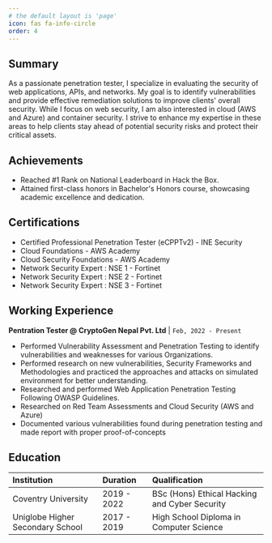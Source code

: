 ```yaml
---
# the default layout is 'page'
icon: fas fa-info-circle
order: 4
---
```


## Summary

As a passionate penetration tester, I specialize in evaluating the security of web applications, APIs, and networks. My goal is to identify vulnerabilities and provide effective remediation solutions to improve clients' overall security. While I focus on web security, I am also interested in cloud (AWS and Azure) and container security. I strive to enhance my expertise in these areas to help clients stay ahead of potential security risks and protect their critical assets.

## Achievements

- Reached #1 Rank on National Leaderboard in Hack the Box.
- Attained first-class honors in Bachelor's Honors course, showcasing academic excellence and dedication.

## Certifications

- Certified Professional Penetration Tester (eCPPTv2) - INE Security
- Cloud Foundations - AWS Academy 
- Cloud Security Foundations - AWS Academy 
- Network Security Expert : NSE 1 - Fortinet
- Network Security Expert : NSE 2 - Fortinet
- Network Security Expert : NSE 3 - Fortinet


## Working Experience

**Pentration Tester @ CryptoGen Nepal Pvt. Ltd**
| `Feb, 2022 - Present`
- Performed Vulnerability Assessment and Penetration Testing to identify vulnerabilities and weaknesses for various Organizations.
- Performed research on new vulnerabilities, Security Frameworks and Methodologies and practiced the approaches and attacks on simulated environment for better understanding.
- Researched and performed Web Application Penetration Testing Following OWASP Guidelines.
- Researched on Red Team Assessments and Cloud Security (AWS and Azure)
- Documented various vulnerabilities found during penetration testing and made report with proper proof-of-concepts

## Education

| Institution                       | Duration    | Qualification                                 |
|:----------------------------------|:------------|:----------------------------------------------|
| Coventry University               | 2019 - 2022 | BSc (Hons) Ethical Hacking and Cyber Security |
| Uniglobe Higher Secondary School  | 2017 - 2019 | High School Diploma in Computer Science       |


